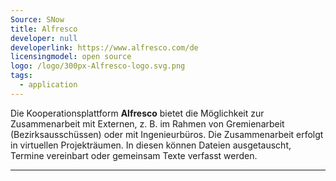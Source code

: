 ```yaml
---
Source: SNow
title: Alfresco
developer: null
developerlink: https://www.alfresco.com/de
licensingmodel: open source
logo: /logo/300px-Alfresco-logo.svg.png
tags:
  - application
---
```


Die Kooperationsplattform **Alfresco** bietet die Möglichkeit zur Zusammenarbeit mit Externen, z. B. im Rahmen von Gremienarbeit (Bezirksausschüssen) oder mit Ingenieurbüros. Die Zusammenarbeit erfolgt in virtuellen Projekträumen. In diesen können Dateien ausgetauscht, Termine vereinbart oder gemeinsam Texte verfasst werden.

---

